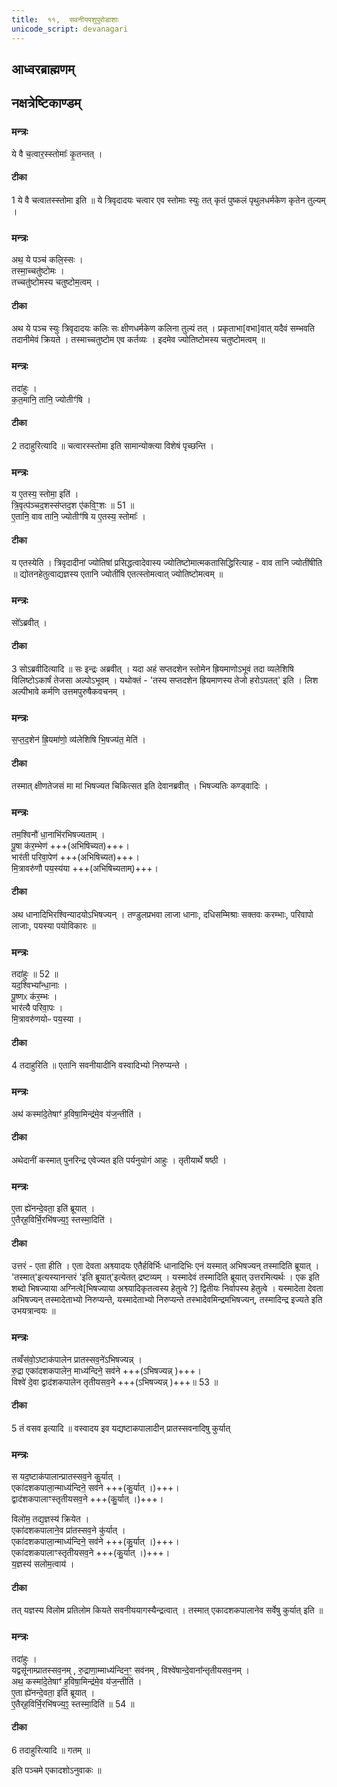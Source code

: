 ```yaml
---
title:  ११,  सवनीयपशुपुरोडाशाः
unicode_script: devanagari
---
```


## आध्वरब्राह्मणम् 
## नक्षत्रेष्टिकाण्डम्‌
### मन्त्रः
ये वै च॒त्वार॒स्स्तोमाः᳚ कृ॒तन्तत् ।  

####  टीका
1 ये वै चत्वातस्स्तोमा इति ॥ ये त्रिवृदादयः चत्वार एव स्तोमाः स्युः तत् कृतं पुष्कलं पृथुलधर्मकेण कृतेन तुल्यम् ।

### मन्त्रः
अथ॒ ये पञ्च॑ कलि॒स्सः ।  
तस्मा॒च्चतु॑ष्टोमः ।  
तच्चतु॑ष्टोमस्य चतुष्टोम॒त्वम् ।  
####  टीका
अथ ये पञ्च स्युः त्रिवृदादयः कलिः सः क्षीणधर्मकेण कलिना तुल्यं तत् । प्रकृताभा[वभा]वात् यदैवं सम्भवति तदानीमेवं क्रियते । तस्माच्चतुष्टोम एव कर्तव्यः । इदमेव ज्योतिष्टोमस्य चतुष्टोमत्वम् ॥

### मन्त्रः
तदा॑हुः ।  
क॒त॒मानि॒ तानि॒ ज्योतीꣳ॑षि ।

####  टीका
2 तदाहुरित्यादि ॥ चत्वारस्स्तोमा इति सामान्योक्त्या विशेषं पृच्छन्ति ।
### मन्त्रः
य ए॒तस्य॒ स्तोमा॒ इति॑ ।  
त्रि॒वृत्प॑ञ्चद॒शस्स॑प्तद॒श ए॑कवि॒ꣳ॒शः ॥ 51 ॥  
ए॒तानि॒ वाव तानि॒ ज्योतीꣳ॑षि य ए॒तस्य॒ स्तोमाः᳚ ।  
####  टीका
य एतस्येति । त्रिवृदादीनां ज्योतिषां प्रसिद्धत्वादेवास्य ज्योतिष्टोमात्मकतासिद्धिरित्याह - वाव तानि ज्योतींषीति ॥ द्योतनहेतुत्वाद्यज्ञस्य एतानि ज्योतींषि एतत्स्तोमत्वात् ज्योतिष्टोमत्वम् ॥

### मन्त्रः
सो᳚ऽब्रवीत् ।  

####  टीका
3 सोऽब्रवीदित्यादि ॥ सः इन्द्रः अब्रवीत् ।
यदा अहं सप्तदशेन स्तोमेन ह्रियमाणोऽभूवं तदा व्यलेशिषि विलिष्टोऽकार्षं तेजसा अल्पोऽभूवम् । यथोक्तं - 'तस्य सप्तदशेन ह्रियमाणस्य तेजो हरोऽपतत्' इति । लिश अल्पीभावे कर्मणि उत्तमपुरुषैकवचनम् ।
### मन्त्रः
स॒प्त॒द॒शेन॑ ह्रि॒यमा॑णो॒ व्य॑लेशिषि भि॒षज्य॑त॒ मेति॑ ।  

####  टीका
तस्मात् क्षीणतेजसं मा मां भिषज्यत चिकित्सत इति देवानब्रवीत् । भिषज्यतिः कण्ड्वादिः ।
### मन्त्रः
तम॒श्विनौ॑ धा॒नाभि॑रभिषज्यताम् ।  
पू॒षा क॑र॒म्भेण॑ +++(अभिषिच्यत)+++।   
भार॑ती परिवा॒पेण॑ +++(अभिषिच्यत)+++।   
मि॒त्रावरु॑णौ पय॒स्य॑या +++(अभिषिच्यताम्)+++।  
####  टीका
अथ धानादिभिरश्विन्यादयोऽभिषज्यन् । तण्डुलप्रभवा लाजा धानाः, दधिसम्मिश्राः सक्तवः करम्भाः, परिवापो लाजाः, पयस्या पयोविकारः ॥

### मन्त्रः
तदा॑हुः ॥ 52 ॥  
यद॒श्विभ्या᳚न्धा॒नाः ।  
पू॒ष्णᳵ क॑र॒म्भः ।  
भार॑त्यै परिवा॒पः ।  
मि॒त्रावरु॑णयोᳶ पय॒स्या ।
####  टीका
4 तदाहुरिति ॥ एतानि सवनीयादीनि वस्वादिभ्यो निरुप्यन्ते ।
### मन्त्रः
अथ॑ कस्मा॑दे॒तेषाꣳ॑ ह॒विषा॒मिन्द्र॑मे॒व य॑ज॒न्तीति॑ ।  

####  टीका
अथेदानीं कस्मात् पुनरिन्द्र एवेज्यत इति पर्यनुयोगं आहुः । तृतीयार्थे षष्ठी ।
### मन्त्रः
ए॒ता ह्ये॑नन्दे॒वता॒ इति॑ ब्रूयात् ।  
ए॒तैर्‌ह॒विर्भि॒रभि॑षज्य॒ꣵ॒ स्तस्मा॒दिति॑ ।  
####  टीका
उत्तरं - एता हीति । एता देवता अश्व्यादयः एतैर्हविर्भिः धानादिभिः एनं यस्मात् अभिषज्यन् तस्मादिति ब्रूयात् । 'तस्मात्'इत्यस्यानन्तरं 'इति ब्रूयात्'इत्येतत् द्रष्टव्यम् । यस्मादेवं तस्मादिति ब्रूयात् उत्तरमित्यर्थः । एक इति शब्दो भिषज्याया अग्नित्वे[भिषज्याया अश्व्यादिकृतत्वस्य हेतुत्वे ?] द्वितीयः निर्वापस्य हेतुत्वे । यस्मादेता देवता अभिषज्यन् तस्मादेताभ्यो निरुप्यन्ते, यस्मादेताभ्यो निरुप्यन्ते तस्भादेवमिन्द्रमभिषज्यन्, तस्मादिन्द्र इज्यते इति उभयत्रान्वयः ॥

### मन्त्रः
तव्वँस॑वो॒ऽष्टाक॑पालेन प्रातस्सव॒ने॑ऽभिषज्यन्न् ।  
रु॒द्रा एका॑दशकपालेन॒ माध्य॑न्दिने॒ सव॑ने +++(ऽभिषज्यन्न् )+++।  
विश्वे॑ दे॒वा द्वाद॑शकपालेन तृतीयसव॒ने +++(ऽभिषज्यन्न् )+++॥ 53 ॥  
####  टीका
5 तं वसव इत्यादि ॥ वस्वादय इव यद्यष्टाकपालादीन् प्रातस्सवनादिषु कुर्यात्
### मन्त्रः

स यद॒ष्टाक॑पालान्प्रातस्सव॒ने कु॒र्यात् ।  
एका॑दशकपाला॒न्माध्य॑न्दिने॒ सव॑ने +++(कु॒र्यात् ।)+++।  
द्वाद॑शकपालाꣳस्तृतीयसव॒ने +++(कु॒र्यात् ।)+++।  

विलो॑म॒ तद्य॒ज्ञस्य॑ क्रियेत ।  
एका॑दशकपालाने॒व प्रा॑तस्सव॒ने कु॑र्यात् ।  
एका॑दशकपाला॒न्माध्य॑न्दिने॒ सव॑ने +++(कु॒र्यात् ।)+++।  
एका॑दशकपालाꣳस्तृतीयसव॒ने +++(कु॒र्यात् ।)+++।  
य॒ज्ञस्य॑ सलोम॒त्वाय॑ ।  
####  टीका
तत् यज्ञस्य विलोम प्रतिलोम कियते सवनीययागस्यैन्द्रत्वात् । तस्मात् एकादशकपालानेव सर्वेषु कुर्यात् इति ॥

### मन्त्रः
तदा॑हुः ।  
यद्वसू॑नाम्प्रातस्सव॒नम् , रु॒द्राणा॒म्माध्य॑न्दिन॒ꣳ॒ सव॑नम् , विश्वे॑षान्दे॒वाना᳚न्तृतीयसव॒नम् ।  
अथ॒ कस्मा॑दे॒तेषाꣳ॑ ह॒विषा॒मिन्द्र॑मे॒व य॑ज॒न्तीति॑ ।  
ए॒ता ह्ये॑नन्दे॒वता॒ इति॑ ब्रूयात् ।  
ए॒तैर्‌ह॒विर्भि॒रभि॑षज्य॒ꣵ॒ स्तस्मा॒दिति॑ ॥ 54 ॥  
####  टीका
6 तदाहुरित्यादि ॥ गतम् ॥


इति पञ्चमे एकादशोऽनुवाकः ॥  
